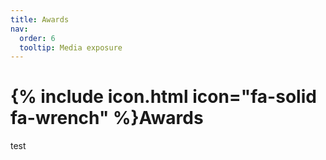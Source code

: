```yaml
---
title: Awards
nav:
  order: 6
  tooltip: Media exposure
---
```


# {% include icon.html icon="fa-solid fa-wrench" %}Awards

test
